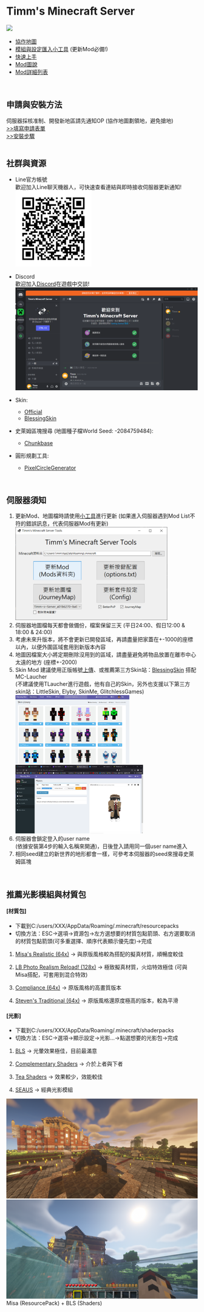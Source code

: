 # Timm's Minecraft Server

<img src="https://docs.google.com/drawings/d/e/2PACX-1vQvHInp69r4fQ1aUIF2Jm4krgCnhwB6Ufdxi76_wB9l0t6WiSDdPwJxcYIYg1KTWvgbxDqt6CGMrl4F/pub?w=500&amp;h=500">

* [協作地圖](https://docs.google.com/drawings/d/14CkqO0yurGKy7m1i6QX_AyAPa7ecaTq3OsKWUSnJWo4/edit?usp=sharing)<br>
* [模組與設定匯入小工具](https://github.com/timmchentw/Timms-Minecraft-Server/tree/main/files/Timm's%20Minecraft%20Tools) (更新Mod必備!) <br>
* [快速上手](https://docs.google.com/presentation/d/1msM5YNsXpt14wGQ0t3xbDOrEIKE55fgAX7pzxHYfUho/edit?usp=sharing) <br>
* [Mod圖說](https://docs.google.com/document/d/1Qc1ljT_9D0RBvlq08HDihXI4edl3lFVBeVYlCp3eM38/edit?usp=sharing) <br>
* [Mod詳細列表](https://docs.google.com/spreadsheets/d/1DfdwHGWw16sB9SxYdnkzX8Z524wlGDj4/edit?usp=sharing&ouid=115710445649749300574&rtpof=true&sd=true) <br>
<br>

## 申請與安裝方法
伺服器採核准制、開發新地區請先通知OP (協作地圖劃領地，避免搶地) <br>
[>>填寫申請表單](https://docs.google.com/forms/d/e/1FAIpQLScS9ufVmnlSQZY-I-1Bgzz4fMALIoKJcxtk1ZWwJKomBBDzSw/viewform) <br>
[>>安裝步驟](./setup.md) <br>
<br>

## 社群與資源
* Line官方帳號<br>
歡迎加入Line聊天機器人，可快速查看連結與即時接收伺服器更新通知!<br>
    <img src="./images/1.png"  width="200">

* Discord<br>
歡迎加入[Discord](https://discord.gg/XSmgz6SaTq)在遊戲中交談! <br>
    <img src="./images/6.png"  width="500">

* Skin:
    * [Official](https://www.minecraft.net/zh-hans/msaprofile/mygames/editskin)
    * [BlessingSkin](https://skin.prinzeugen.net/)
* 史萊姆區塊搜尋 (地圖種子檔World Seed: -2084759484): 
    * [Chunkbase](https://www.chunkbase.com/apps/slime-finder)
* 圓形規劃工具:
    * [PixelCircleGenerator](https://donatstudios.com/PixelCircleGenerator)  
<br>



## 伺服器須知
1. 更新Mod、地圖檔時請使用[小工具](./setup.md#ii-%E5%AE%89%E8%A3%9Dmod%E8%88%87%E5%88%9D%E5%A7%8B%E8%A8%AD%E5%AE%9A)進行更新 (如果進入伺服器遇到Mod List不符的錯誤訊息，代表伺服器Mod有更新) <br>
    <img src="./images/4.png"  width="400"><br>
2. 伺服器地圖檔每天都會做備份，檔案保留三天 (平日24:00、假日12:00 & 18:00 & 24:00)<br>
3. 考慮未來升版本，將不會更新已開發區域，再請盡量把家蓋在+-1000的座標以內，以便外圍區域套用到新版本內容<br>
4. 地圖因檔案大小將定期刪除沒用到的區域，請盡量避免將物品放置在離市中心太遠的地方 (座標+-2000)<br>
5. Skin Mod 建議使用正版帳號[上傳](https://www.minecraft.net/zh-hans/msaprofile/mygames/editskin)、或推薦第三方Skin站：[BlessingSkin](https://skin.prinzeugen.net/) 搭配MC-Laucher<br>
(不建議使用TLaucher進行遊戲，他有自己的Skin，另外也支援以下第三方skin站：LittleSkin, Elyby, SkinMe, GlitchlessGames)<br>
     <img src="./images/9-1.png"  height="180">
     <img src="./images/9-2.png"  height="180">
6. 伺服器會鎖定登入的user name<br> (依據安裝第4步的輸入名稱來開通)，日後登入請用同一個user name進入
7. 相同seed建立的新世界的地形都會一樣，可參考本伺服器的seed來搜尋史萊姆區塊
<br>

## 推薦光影模組與材質包
#### **[材質包]**
* 下載到C:/users/XXX/AppData/Roaming/.minecraft/resourcepacks
* 切換方法：ESC→選項→資源包→左方選想要的材質包點箭頭、右方選要取消的材質包點箭頭(可多重選擇、順序代表顯示優先度)→完成
1. [Misa's Realistic (64x)](https://resourcepack.net/misas-realistic-resource-pack/) → 與原版風格較為搭配的擬真材質，順暢度較佳


2. [LB Photo Realism Reload! (128x)](https://www.curseforge.com/minecraft/texture-packs/lb-photo-realism-reload?__cf_chl_jschl_tk__=cT4oDCiCWcaSoG5w10BIlG0p0EW78OQ10VuWSPnfDAQ-1638681561-0-gaNycGzNDL0) → 極致擬真材質，火焰特效極佳 (可與Misa搭配，可套用到混合特效)


3. [Compliance (64x)](https://www.curseforge.com/minecraft/texture-packs/compliance-64x) → 原版風格的高畫質版本


4. [Steven's Traditional (64x)](https://www.curseforge.com/minecraft/texture-packs/stevens-traditional) → 原版風格還原度極高的版本，較為平滑

#### **[光影]**
* 下載到C:/users/XXX/AppData/Roaming/.minecraft/shaderpacks
* 切換方法：ESC→選項→顯示設定→光影...→點選想要的光影包→完成
1. [BLS](https://www.curseforge.com/minecraft/customization/bsl-shaders) → 光暈效果極佳，目前最滿意


2. [Complementary Shaders](https://www.curseforge.com/minecraft/customization/complementary-shaders) → 介於上者與下者


3. [Tea Shaders](https://www.curseforge.com/minecraft/customization/beyondbelief-vanilla-reborn) → 效果較少，效能較佳

4. [SEAUS](https://www.sonicether.com/seus/) → 經典光影模組

![](images/11.png)
![](images/10.png)
Misa (ResourcePack) + BLS (Shaders)

<a src="" target="_blank"></a> <br>
